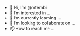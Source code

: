 - 👋 Hi, I’m @mtembi
- 👀 I’m interested in ...
- 🌱 I’m currently learning ...
- 💞️ I’m looking to collaborate on ...
- 📫 How to reach me ...

<!---
mtembi/mtembi is a ✨ special ✨ repository because its `README.md` (this file) appears on your GitHub profile.
You can click the Preview link to take a look at your changes.
--->
